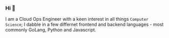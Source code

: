 ### Hi 👋
I am a Cloud Ops Engineer with a keen interest in all things `Computer Science`; I dabble in a few differnet frontend and backend languages - most commonly GoLang, Python and Javascript.
